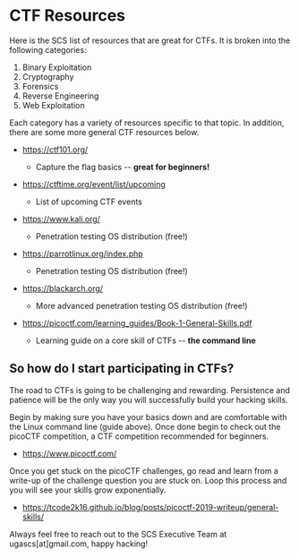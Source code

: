 # CTF Resources

Here is the SCS list of resources that are great for CTFs. It is broken into the following categories:

1. Binary Exploitation
2. Cryptography
3. Forensics
4. Reverse Engineering
5. Web Exploitation

Each category has a variety of resources specific to that topic. In addition, there are some more general CTF resources below.

- https://ctf101.org/
  - Capture the flag basics -- __great for beginners!__

- https://ctftime.org/event/list/upcoming
  - List of upcoming CTF events

- https://www.kali.org/
  - Penetration testing OS distribution (free!) 

- https://parrotlinux.org/index.php
  - Penetration testing OS distribution (free!)

- https://blackarch.org/
  - More advanced penetration testing OS distribution (free!)

- https://picoctf.com/learning_guides/Book-1-General-Skills.pdf
  - Learning guide on a core skill of CTFs -- **the command line**

## So how do I start participating in CTFs?

The road to CTFs is going to be challenging and rewarding. Persistence and patience will be the only way you will successfully build your hacking skills.

Begin by making sure you have your basics down and are comfortable with the Linux command line (guide above). Once done begin to check out the picoCTF competition, a CTF competition recommended for beginners.

 - https://www.picoctf.com/

Once you get stuck on the picoCTF challenges, go read and learn from a write-up of the challenge question you are stuck on. Loop this process and you will see your skills grow exponentially.

- https://tcode2k16.github.io/blog/posts/picoctf-2019-writeup/general-skills/

Always feel free to reach out to the SCS Executive Team at ugascs[at]gmail.com, happy hacking!
